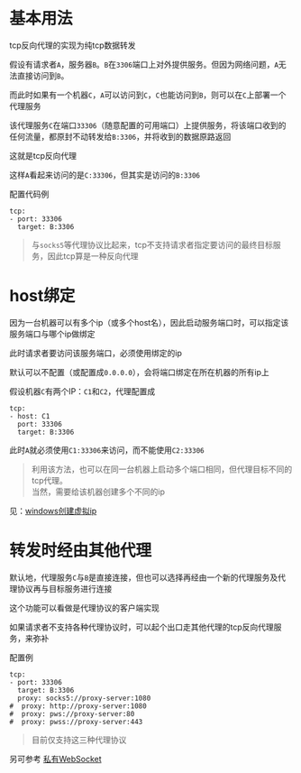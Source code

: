 # 基本用法

tcp反向代理的实现为纯tcp数据转发

假设有请求者`A`，服务器`B`。`B`在`3306`端口上对外提供服务。但因为网络问题，`A`无法直接访问到`B`。

而此时如果有一个机器`C`，`A`可以访问到`C`，`C`也能访问到`B`，则可以在`C`上部署一个代理服务

该代理服务`C`在端口`33306`（随意配置的可用端口）上提供服务，将该端口收到的任何流量，都原封不动转发给`B:3306`，并将收到的数据原路返回

这就是tcp反向代理

这样`A`看起来访问的是`C:33306`，但其实是访问的`B:3306`

配置代码例

```
tcp:
- port: 33306
  target: B:3306
```

> 与`socks5`等代理协议比起来，tcp不支持请求者指定要访问的最终目标服务，因此tcp算是一种反向代理

# host绑定

因为一台机器可以有多个ip（或多个host名），因此启动服务端口时，可以指定该服务端口与哪个ip做绑定

此时请求者要访问该服务端口，必须使用绑定的ip

默认可以不配置（或配置成`0.0.0.0`），会将端口绑定在所在机器的所有ip上

假设机器`C`有两个IP：`C1`和`C2`，代理配置成

```
tcp:
- host: C1
  port: 33306
  target: B:3306
```

此时`A`就必须使用`C1:33306`来访问，而不能使用`C2:33306`

> 利用该方法，也可以在同一台机器上启动多个端口相同，但代理目标不同的tcp代理。<br>
> 当然，需要给该机器创建多个不同的ip
>
见：[windows创建虚拟ip](https://lvt4j.51vip.biz/confluence/display/ITNotes/Windows#heading-%E5%88%9B%E5%BB%BA%E4%B8%8E%E5%88%A0%E9%99%A4%E8%99%9A%E6%8B%9FIP)

# 转发时经由其他代理

默认地，代理服务`C`与`B`是直接连接，但也可以选择再经由一个新的代理服务及代理协议再与目标服务进行连接

这个功能可以看做是代理协议的客户端实现

如果请求者不支持各种代理协议时，可以起个出口走其他代理的tcp反向代理服务，来弥补

配置例

```
tcp:
- port: 33306
  target: B:3306
  proxy: socks5://proxy-server:1080
#  proxy: http://proxy-server:1080
#  proxy: pws://proxy-server:80
#  proxy: pwss://proxy-server:443
```

> 目前仅支持这三种代理协议

另可参考 [私有WebSocket](pws.md)
